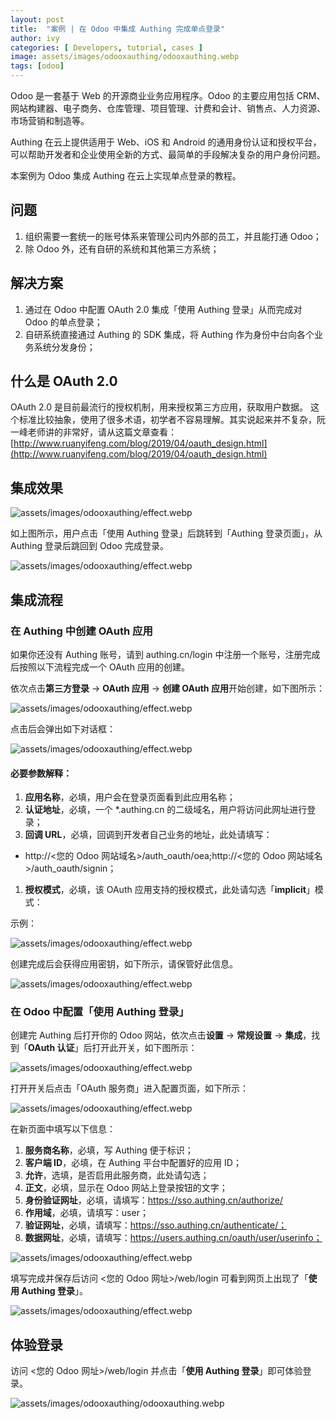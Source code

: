 ```yaml
---
layout: post
title:  "案例 | 在 Odoo 中集成 Authing 完成单点登录"
author: ivy
categories: [ Developers, tutorial, cases ]
image: assets/images/odooxauthing/odooxauthing.webp
tags: [odoo]
---
```

Odoo 是一套基于 Web 的开源商业业务应用程序。Odoo 的主要应用包括 CRM、网站构建器、电子商务、仓库管理、项目管理、计费和会计、销售点、人力资源、市场营销和制造等。

Authing 在云上提供适用于 Web、iOS 和 Android 的通用身份认证和授权平台，可以帮助开发者和企业使用全新的方式、最简单的手段解决复杂的用户身份问题。

本案例为 Odoo 集成 Authing 在云上实现单点登录的教程。

## 问题

1. 组织需要一套统一的账号体系来管理公司内外部的员工，并且能打通 Odoo；
1. 除 Odoo 外，还有自研的系统和其他第三方系统；

## 解决方案

1. 通过在 Odoo 中配置 OAuth 2.0 集成「使用 Authing 登录」从而完成对 Odoo 的单点登录；
1. 自研系统直接通过 Authing 的 SDK 集成，将 Authing 作为身份中台向各个业务系统分发身份；

## 什么是 OAuth 2.0

OAuth 2.0 是目前最流行的授权机制，用来授权第三方应用，获取用户数据。
这个标准比较抽象，使用了很多术语，初学者不容易理解。其实说起来并不复杂，阮一峰老师讲的非常好，请从这篇文章查看：[http://www.ruanyifeng.com/blog/2019/04/oauth_design.html](http://www.ruanyifeng.com/blog/2019/04/oauth_design.html)

## 集成效果

![assets/images/odooxauthing/effect.webp](/blog/assets/images/odooxauthing/effect.webp)

如上图所示，用户点击「使用 Authing 登录」后跳转到「Authing 登录页面」，从 Authing 登录后跳回到 Odoo 完成登录。

![assets/images/odooxauthing/effect.webp](/blog/assets/images/odooxauthing/authing-guard.webp)

## 集成流程

### 在 Authing 中创建 OAuth 应用

如果你还没有 Authing 账号，请到 authing.cn/login 中注册一个账号，注册完成后按照以下流程完成一个 OAuth 应用的创建。

依次点击**第三方登录** -> **OAuth 应用**  -> **创建 OAuth 应用**开始创建，如下图所示：

![assets/images/odooxauthing/effect.webp](/blog/assets/images/odooxauthing/oidc.webp)

点击后会弹出如下对话框：

![assets/images/odooxauthing/effect.webp](/blog/assets/images/odooxauthing/oauth-form.webp)

#### 必要参数解释：

1. **应用名称**，必填，用户会在登录页面看到此应用名称；
1. **认证地址**，必填，一个 *.authing.cn 的二级域名，用户将访问此网址进行登录；
1. **回调 URL**，必填，回调到开发者自己业务的地址，此处请填写：
 - http://<您的 Odoo 网站域名>/auth_oauth/oea;http://<您的 Odoo 网站域名>/auth_oauth/signin；
1. **授权模式**，必填，该 OAuth 应用支持的授权模式，此处请勾选「**implicit**」模式：


示例：

![assets/images/odooxauthing/effect.webp](/blog/assets/images/odooxauthing/oauth-form-sample.webp)

创建完成后会获得应用密钥，如下所示，请保管好此信息。

![assets/images/odooxauthing/effect.webp](/blog/assets/images/odooxauthing/oauth-secret.webp)

### 在 Odoo 中配置「使用 Authing 登录」

创建完 Authing 后打开你的 Odoo 网站，依次点击**设置** -> **常规设置** -> **集成**，找到「**OAuth 认证**」后打开此开关，如下图所示：

![assets/images/odooxauthing/effect.webp](/blog/assets/images/odooxauthing/odoo-open.webp)

打开开关后点击「OAuth 服务商」进入配置页面，如下所示：

![assets/images/odooxauthing/effect.webp](/blog/assets/images/odooxauthing/odoo-oauth-provider.webp)

在新页面中填写以下信息：

1. **服务商名称**，必填，写 Authing 便于标识；
1. **客户端 ID**，必填，在 Authing 平台中配置好的应用 ID；
1. **允许**，选填，是否启用此服务商，此处请勾选；
1. **正文**，必填，显示在 Odoo 网站上登录按钮的文字；
1. **身份验证网址**，必填，请填写：https://sso.authing.cn/authorize/
1. **作用域**，必填，请填写：user；
1. **验证网址**，必填，请填写：https://sso.authing.cn/authenticate/；
1. **数据网址**，必填，请填写：https://users.authing.cn/oauth/user/userinfo；

![assets/images/odooxauthing/effect.webp](/blog/assets/images/odooxauthing/odoo-oauth-info.webp)

填写完成并保存后访问 <您的 Odoo 网址>/web/login 可看到网页上出现了「**使用 Authing 登录**」。

![assets/images/odooxauthing/effect.webp](/blog/assets/images/odooxauthing/odoo-effect.webp)

## 体验登录

访问 <您的 Odoo 网址>/web/login 并点击「**使用 Authing 登录**」即可体验登录。

![assets/images/odooxauthing/odooxauthing.webp](/blog/assets/images/odooxauthing/odooxauthing.webp)